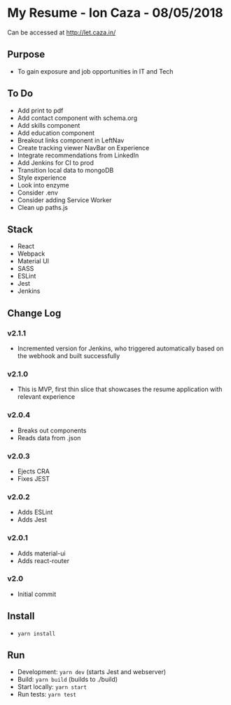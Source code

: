 # My Resume - Ion Caza - 08/05/2018

Can be accessed at <http://let.caza.in/>

## Purpose

* To gain exposure and job opportunities in IT and Tech

## To Do

* Add print to pdf
* Add contact component with schema.org
* Add skills component
* Add education component
* Breakout links component in LeftNav
* Create tracking viewer NavBar on Experience
* Integrate recommendations from LinkedIn
* Add Jenkins for CI to prod
* Transition local data to mongoDB
* Style experience
* Look into enzyme
* Consider .env
* Consider adding Service Worker
* Clean up paths.js

## Stack

* React
* Webpack
* Material UI
* SASS
* ESLint
* Jest
* Jenkins

## Change Log

### v2.1.1

* Incremented version for Jenkins, who triggered automatically based on the webhook and built successfully

### v2.1.0

* This is MVP, first thin slice that showcases the resume application with relevant experience

### v2.0.4

* Breaks out components
* Reads data from .json

### v2.0.3

* Ejects CRA
* Fixes JEST

### v2.0.2

* Adds ESLint
* Adds Jest

### v2.0.1

* Adds material-ui
* Adds react-router

### v2.0

* Initial commit

## Install

* `yarn install`

## Run

* Development: `yarn dev` (starts Jest and webserver)
* Build: `yarn build` (builds to ./build)
* Start locally: `yarn start`
* Run tests: `yarn test`
